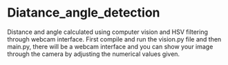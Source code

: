 # Diatance_angle_detection
Distance and angle calculated using computer vision and HSV filtering through webcam interface.
First compile and run the vision.py file and then main.py, there will be a webcam interface and you can show your image through the camera by adjusting the numerical values given.
